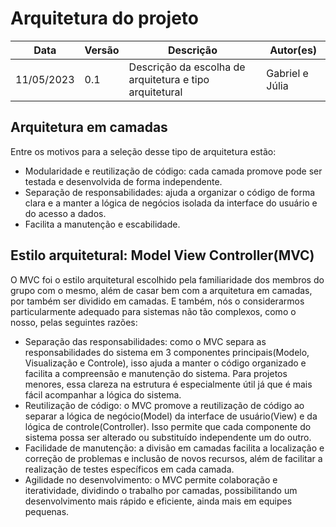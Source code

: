 # Arquitetura do projeto

|Data|Versão|Descrição|Autor(es)|
|----|------|---------|---------|
|11/05/2023|0.1|Descrição da escolha de arquitetura e tipo arquitetural|Gabriel e Júlia|

## Arquitetura em camadas

Entre os motivos para a seleção desse tipo de arquitetura estão:

- Modularidade e reutilização de código: cada camada promove pode ser testada e desenvolvida de forma independente.
- Separação de responsabilidades: ajuda a organizar o código de forma clara e a manter a lógica de negócios isolada da interface do usuário e do acesso a dados.
- Facilita a manutenção e escabilidade.

## Estilo arquitetural: Model View Controller(MVC)

O MVC foi o estilo arquitetural escolhido pela familiaridade dos membros do grupo com o mesmo, além de casar bem com a arquitetura em camadas, por também ser dividido em camadas. E também, nós o considerarmos particularmente adequado para sistemas não tão complexos, como o nosso, pelas seguintes razões:

- Separação das responsabilidades: como o MVC separa as responsabilidades do sistema em 3 componentes principais(Modelo, Visualização e Controle), isso ajuda a manter o código organizado e facilita a compreensão e manutenção do sistema. Para projetos menores, essa clareza na estrutura é especialmente útil já que é mais fácil acompanhar a lógica do sistema.
- Reutilização de código: o MVC promove a reutilização de código ao separar a lógica de negócio(Model) da interface de usuário(View) e da lógica de controle(Controller). Isso permite que cada componente do sistema possa ser alterado ou substituído independente um do outro.
- Facilidade de manutenção: a divisão em camadas facilita a localização e correção de problemas e inclusão de novos recursos, além de facilitar a realização de testes específicos em cada camada.
- Agilidade no desenvolvimento: o MVC permite colaboração e iteratividade, dividindo o trabalho por camadas, possibilitando um desenvolvimento mais rápido e eficiente, ainda mais em equipes pequenas.

